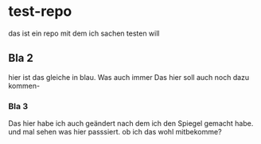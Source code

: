 # test-repo
das ist ein repo mit dem ich sachen testen will

## Bla 2
hier ist das gleiche in blau.
Was auch immer
Das hier soll auch noch dazu kommen-

### Bla 3
Das hier habe ich auch geändert nach dem ich den Spiegel gemacht habe.
und mal sehen was hier passsiert.
ob ich das wohl mitbekomme?
